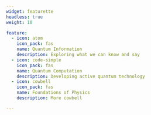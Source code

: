 ```yaml
---
widget: featurette
headless: true
weight: 10

feature:
  - icon: atom
    icon_pack: fas
    name: Quantum Information
    description: Exploring what we can know and say
  - icon: code-simple
    icon_pack: fas
    name: Quantum Computation
    description: Developing active quantum technology
  - icon: cowbell
    icon_pack: fas
    name: Foundations of Physics
    description: More cowbell

---
```

